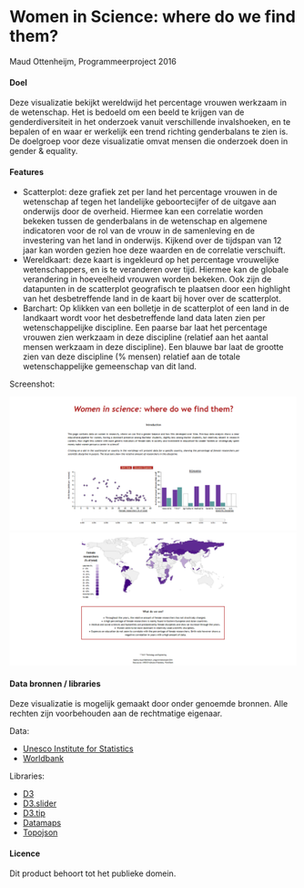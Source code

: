 # Women in Science: where do we find them?
Maud Ottenheijm, Programmeerproject 2016

#### Doel

Deze visualizatie bekijkt wereldwijd het percentage vrouwen werkzaam in de wetenschap. Het is bedoeld om een beeld te krijgen van de genderdiversiteit in het onderzoek vanuit verschillende invalshoeken, en te bepalen of en waar er werkelijk een trend richting genderbalans te zien is. 
De doelgroep voor deze visualizatie omvat mensen die onderzoek doen in gender & equality.

#### Features
- Scatterplot: deze grafiek zet per land het percentage vrouwen in de wetenschap af tegen het landelijke geboortecijfer of de uitgave aan onderwijs door de overheid. Hiermee kan een correlatie worden bekeken tussen de genderbalans in de wetenschap en algemene indicatoren voor de rol van de vrouw in de samenleving en de investering van het land in onderwijs. Kijkend over de tijdspan van 12 jaar kan worden gezien hoe deze waarden en de correlatie verschuift.
- Wereldkaart: deze kaart is ingekleurd op het percentage vrouwelijke wetenschappers, en is te veranderen over tijd. Hiermee kan de globale verandering in hoeveelheid vrouwen worden bekeken. Ook zijn de datapunten in de scatterplot geografisch te plaatsen door een highlight van het desbetreffende land in de kaart bij hover over de scatterplot.
- Barchart: Op klikken van een bolletje in de scatterplot of een land in de landkaart wordt voor het desbetreffende land data laten zien per wetenschappelijke discipline. Een paarse bar laat het percentage vrouwen zien werkzaam in deze discipline (relatief aan het aantal mensen werkzaam in deze discipline). Een blauwe bar laat de grootte zien van deze discipline (% mensen) relatief aan de totale wetenschappelijke gemeenschap van dit land.

Screenshot:

![](doc/rsz_print_screen_top.png)
![](doc/rsz_print_screen_bottom.png)

#### Data bronnen / libraries
Deze visualizatie is mogelijk gemaakt door onder genoemde bronnen. Alle rechten zijn voorbehouden aan de rechtmatige eigenaar.

Data:
- [Unesco Institute for Statistics](http://www.uis.unesco.org/ScienceTechnology/Pages/gender-and-science.aspx)
- [Worldbank](http://www.worldbank.org)

Libraries:
- [D3](http://d3js.org)
- [D3.slider](https://github.com/MasterMaps/d3-slider)
- [D3.tip](https://github.com/Caged/d3-tip)
- [Datamaps](http://datamaps.github.io/)
- [Topojson](https://github.com/mbostock/topojson)

#### Licence
Dit product behoort tot het publieke domein.
